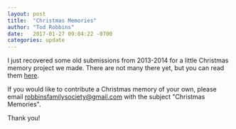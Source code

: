 ```yaml
---
layout: post
title:  "Christmas Memories"
author: "Tod Robbins"
date:   2017-01-27 09:04:22 -0700
categories: update
---
```

I just recovered some old submissions from 2013-2014 for a little Christmas memory project we made. There are not many there yet, but you can read them [here](/projects/christmas-memories).

If you would like to contribute a Christmas memory of your own, please email [robbinsfamilysociety@gmail.com](mailto:robbinsfamilysociety@gmail.com) with the subject "Christmas Memories".

Thank you!
